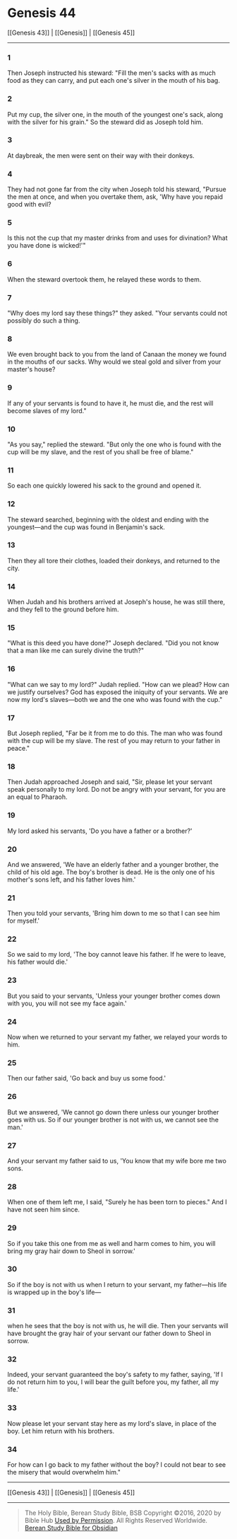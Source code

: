 # Genesis 44

[[Genesis 43]] | [[Genesis]] | [[Genesis 45]]

---

### 1
Then Joseph instructed his steward: "Fill the men's sacks with as much food as they can carry, and put each one's silver in the mouth of his bag.

### 2
Put my cup, the silver one, in the mouth of the youngest one's sack, along with the silver for his grain." So the steward did as Joseph told him.

### 3
At daybreak, the men were sent on their way with their donkeys.

### 4
They had not gone far from the city when Joseph told his steward, "Pursue the men at once, and when you overtake them, ask, 'Why have you repaid good with evil?

### 5
Is this not the cup that my master drinks from and uses for divination? What you have done is wicked!'"

### 6
When the steward overtook them, he relayed these words to them.

### 7
"Why does my lord say these things?" they asked. "Your servants could not possibly do such a thing.

### 8
We even brought back to you from the land of Canaan the money we found in the mouths of our sacks. Why would we steal gold and silver from your master's house?

### 9
If any of your servants is found to have it, he must die, and the rest will become slaves of my lord."

### 10
"As you say," replied the steward. "But only the one who is found with the cup will be my slave, and the rest of you shall be free of blame."

### 11
So each one quickly lowered his sack to the ground and opened it.

### 12
The steward searched, beginning with the oldest and ending with the youngest—and the cup was found in Benjamin's sack.

### 13
Then they all tore their clothes, loaded their donkeys, and returned to the city.

### 14
When Judah and his brothers arrived at Joseph's house, he was still there, and they fell to the ground before him.

### 15
"What is this deed you have done?" Joseph declared. "Did you not know that a man like me can surely divine the truth?"

### 16
"What can we say to my lord?" Judah replied. "How can we plead? How can we justify ourselves? God has exposed the iniquity of your servants. We are now my lord's slaves—both we and the one who was found with the cup."

### 17
But Joseph replied, "Far be it from me to do this. The man who was found with the cup will be my slave. The rest of you may return to your father in peace."

### 18
Then Judah approached Joseph and said, "Sir, please let your servant speak personally to my lord. Do not be angry with your servant, for you are an equal to Pharaoh.

### 19
My lord asked his servants, 'Do you have a father or a brother?'

### 20
And we answered, 'We have an elderly father and a younger brother, the child of his old age. The boy's brother is dead. He is the only one of his mother's sons left, and his father loves him.'

### 21
Then you told your servants, 'Bring him down to me so that I can see him for myself.'

### 22
So we said to my lord, 'The boy cannot leave his father. If he were to leave, his father would die.'

### 23
But you said to your servants, 'Unless your younger brother comes down with you, you will not see my face again.'

### 24
Now when we returned to your servant my father, we relayed your words to him.

### 25
Then our father said, 'Go back and buy us some food.'

### 26
But we answered, 'We cannot go down there unless our younger brother goes with us. So if our younger brother is not with us, we cannot see the man.'

### 27
And your servant my father said to us, 'You know that my wife bore me two sons.

### 28
When one of them left me, I said, "Surely he has been torn to pieces." And I have not seen him since.

### 29
So if you take this one from me as well and harm comes to him, you will bring my gray hair down to Sheol in sorrow.'

### 30
So if the boy is not with us when I return to your servant, my father—his life is wrapped up in the boy's life—

### 31
when he sees that the boy is not with us, he will die. Then your servants will have brought the gray hair of your servant our father down to Sheol in sorrow.

### 32
Indeed, your servant guaranteed the boy's safety to my father, saying, 'If I do not return him to you, I will bear the guilt before you, my father, all my life.'

### 33
Now please let your servant stay here as my lord's slave, in place of the boy. Let him return with his brothers.

### 34
For how can I go back to my father without the boy? I could not bear to see the misery that would overwhelm him."

---

[[Genesis 43]] | [[Genesis]] | [[Genesis 45]]

---

> The Holy Bible, Berean Study Bible, BSB
> Copyright &copy;2016, 2020 by Bible Hub
> [Used by Permission](https://berean.bible/terms.htm). All Rights Reserved Worldwide.
> [Berean Study Bible for Obsidian](https://github.com/gapmiss/berean-study-bible-for-obsidian)

